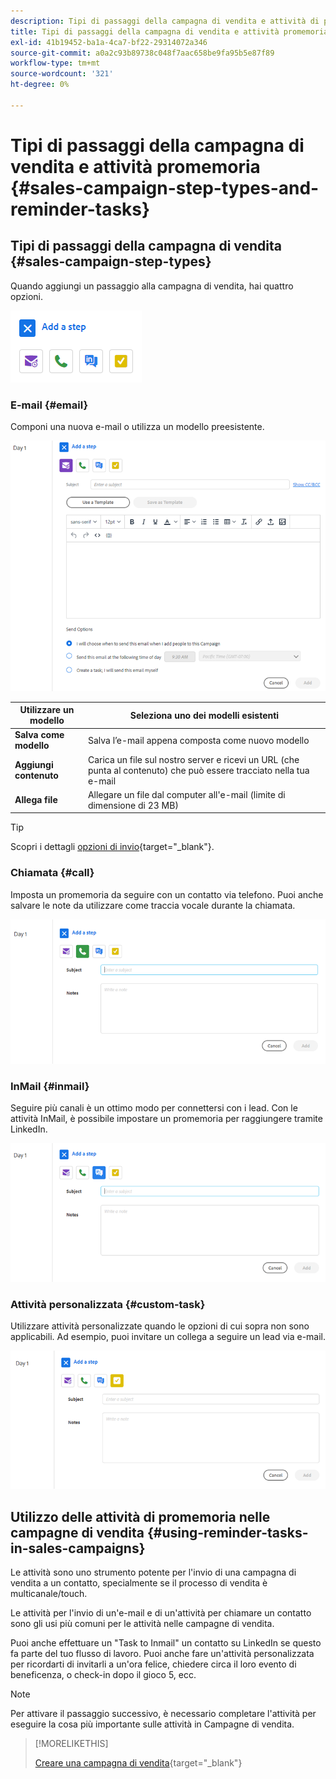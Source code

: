 ```yaml
---
description: Tipi di passaggi della campagna di vendita e attività di promemoria - Marketo Docs - Documentazione del prodotto
title: Tipi di passaggi della campagna di vendita e attività promemoria
exl-id: 41b19452-ba1a-4ca7-bf22-29314072a346
source-git-commit: a0a2c93b89738c048f7aac658be9fa95b5e87f89
workflow-type: tm+mt
source-wordcount: '321'
ht-degree: 0%

---
```


# Tipi di passaggi della campagna di vendita e attività promemoria {#sales-campaign-step-types-and-reminder-tasks}

## Tipi di passaggi della campagna di vendita {#sales-campaign-step-types}

Quando aggiungi un passaggio alla campagna di vendita, hai quattro opzioni.

![](assets/sales-campaign-step-types-and-reminder-tasks-1.png)

### E-mail {#email}

Componi una nuova e-mail o utilizza un modello preesistente.

![](assets/sales-campaign-step-types-and-reminder-tasks-2.png)

| **Utilizzare un modello** | Seleziona uno dei modelli esistenti |
|---|---|
| **Salva come modello** | Salva l’e-mail appena composta come nuovo modello |
| **Aggiungi contenuto** | Carica un file sul nostro server e ricevi un URL (che punta al contenuto) che può essere tracciato nella tua e-mail |
| **Allega file** | Allegare un file dal computer all&#39;e-mail (limite di dimensione di 23 MB) |

>[!TIP]
>
>Scopri i dettagli [opzioni di invio](/help/marketo/product-docs/marketo-sales-insight/actions/campaigns/sales-campaign-send-options-for-email-steps.md){target=&quot;_blank&quot;}.

### Chiamata {#call}

Imposta un promemoria da seguire con un contatto via telefono. Puoi anche salvare le note da utilizzare come traccia vocale durante la chiamata.

![](assets/sales-campaign-step-types-and-reminder-tasks-3.png)

### InMail {#inmail}

Seguire più canali è un ottimo modo per connettersi con i lead. Con le attività InMail, è possibile impostare un promemoria per raggiungere tramite LinkedIn.

![](assets/sales-campaign-step-types-and-reminder-tasks-4.png)

### Attività personalizzata {#custom-task}

Utilizzare attività personalizzate quando le opzioni di cui sopra non sono applicabili. Ad esempio, puoi invitare un collega a seguire un lead via e-mail.

![](assets/sales-campaign-step-types-and-reminder-tasks-5.png)

## Utilizzo delle attività di promemoria nelle campagne di vendita {#using-reminder-tasks-in-sales-campaigns}

Le attività sono uno strumento potente per l&#39;invio di una campagna di vendita a un contatto, specialmente se il processo di vendita è multicanale/touch.

Le attività per l&#39;invio di un&#39;e-mail e di un&#39;attività per chiamare un contatto sono gli usi più comuni per le attività nelle campagne di vendita.

Puoi anche effettuare un &quot;Task to Inmail&quot; un contatto su LinkedIn se questo fa parte del tuo flusso di lavoro. Puoi anche fare un&#39;attività personalizzata per ricordarti di invitarli a un&#39;ora felice, chiedere circa il loro evento di beneficenza, o check-in dopo il gioco 5, ecc.

>[!NOTE]
>
>Per attivare il passaggio successivo, è necessario completare l&#39;attività per eseguire la cosa più importante sulle attività in Campagne di vendita.

>[!MORELIKETHIS]
>
>[Creare una campagna di vendita](/help/marketo/product-docs/marketo-sales-insight/actions/campaigns/create-a-sales-campaign.md){target=&quot;_blank&quot;}
